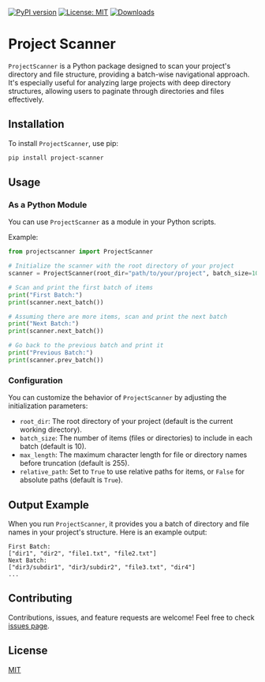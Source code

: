 [![PyPI version](https://badge.fury.io/py/project-scanner.svg)](https://badge.fury.io/py/project-scanner)
[![License: MIT](https://img.shields.io/badge/License-MIT-green.svg)](https://opensource.org/licenses/MIT)
[![Downloads](https://static.pepy.tech/badge/project-scanner)](https://pepy.tech/project/project-scanner)

# Project Scanner

`ProjectScanner` is a Python package designed to scan your project's directory and file structure, providing a batch-wise navigational approach. It's especially useful for analyzing large projects with deep directory structures, allowing users to paginate through directories and files effectively.

## Installation

To install `ProjectScanner`, use pip:

```bash
pip install project-scanner
```

## Usage

### As a Python Module

You can use `ProjectScanner` as a module in your Python scripts.

Example:

```python
from projectscanner import ProjectScanner

# Initialize the scanner with the root directory of your project
scanner = ProjectScanner(root_dir="path/to/your/project", batch_size=10, max_length=255)

# Scan and print the first batch of items
print("First Batch:")
print(scanner.next_batch())

# Assuming there are more items, scan and print the next batch
print("Next Batch:")
print(scanner.next_batch())

# Go back to the previous batch and print it
print("Previous Batch:")
print(scanner.prev_batch())
```

### Configuration

You can customize the behavior of `ProjectScanner` by adjusting the initialization parameters:

- `root_dir`: The root directory of your project (default is the current working directory).
- `batch_size`: The number of items (files or directories) to include in each batch (default is 10).
- `max_length`: The maximum character length for file or directory names before truncation (default is 255).
- `relative_path`: Set to `True` to use relative paths for items, or `False` for absolute paths (default is `True`).

## Output Example

When you run `ProjectScanner`, it provides you a batch of directory and file names in your project's structure. Here is an example output:

```
First Batch:
["dir1", "dir2", "file1.txt", "file2.txt"]
Next Batch:
["dir3/subdir1", "dir3/subdir2", "file3.txt", "dir4"]
...
```

## Contributing

Contributions, issues, and feature requests are welcome! Feel free to check [issues page](https://github.com/chigwell/project-scanner/issues).

## License

[MIT](https://choosealicense.com/licenses/mit/)
